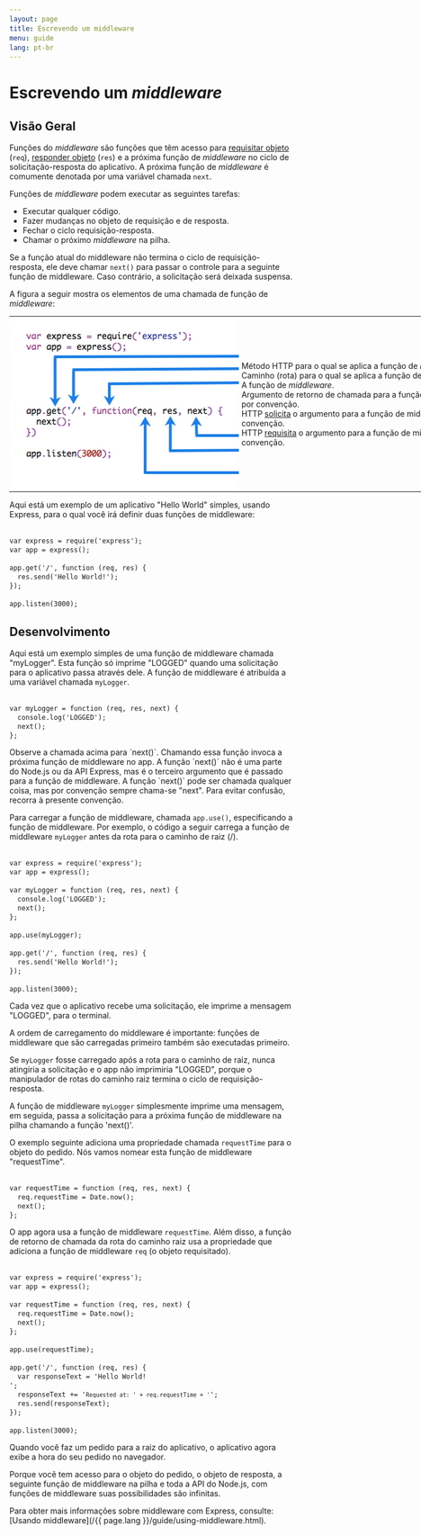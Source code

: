 ```yaml
---
layout: page
title: Escrevendo um middleware
menu: guide
lang: pt-br
---
```


# Escrevendo um <i>middleware</i>

<h2>Visão Geral</h2>

Funções do _middleware_ são funções que têm acesso para [requisitar objeto](/4x/api.html#req) (`req`), [responder objeto](/4x/api.html#res) (`res`) e a próxima função de <i>middleware</i> no ciclo de solicitação-resposta do aplicativo. A próxima função de <i>middleware</i> é comumente denotada por uma variável chamada `next`.

Funções de <i>middleware</i> podem executar as seguintes tarefas:

* Executar qualquer código.
* Fazer mudanças no objeto de requisição e de resposta.
* Fechar o ciclo requisição-resposta.
* Chamar o próximo <i>middleware</i> na pilha.

Se a função atual do middleware não termina o ciclo de requisição-resposta, ele deve chamar `next()` para passar o controle para a seguinte função de middleware. Caso contrário, a solicitação será deixada suspensa.

A figura a seguir mostra os elementos de uma chamada de função de <i>middleware</i>:

<table style="padding: 0; border: 0; width: 960px; margin-bottom: 10px;">
<tr><td style="margin: 0; padding: 0px; border: 0; width: 410px;">
<img src="/images/express-mw.png" style="margin: 0px; padding: 0px; width: 410px; height: 308px;" />
</td>
<td style="margin: 0; padding: 0 0 0 5px; border: 0; width: 550px;">
<div class="callout" id="callout1">Método HTTP para o qual se aplica a função de <i>middleware</i>.</div>

<div class="callout" id="callout2">Caminho (rota) para o qual se aplica a função de <i>middleware</i>.</div>

<div class="callout" id="callout3">A função de <i>middleware</i>.</div>

<div class="callout" id="callout4">Argumento de retorno de chamada para a função de middleware, chamado "next" por convenção.</div>

<div class="callout" id="callout5">HTTP <a href="/en/4x/api.html#res">solicita</a> o argumento para a função de middleware, chamado "res" por convenção.</div>

<div class="callout" id="callout6">HTTP <a href="/en/4x/api.html#req">requisita</a> o argumento para a função de middleware, chamado "req" por convenção.</div>
</td></tr>
</table>

Aqui está um exemplo de um aplicativo "Hello World" simples, usando Express, para o qual você irá definir duas funções de middleware:

<pre><code class="language-javascript" translate="no">
var express = require('express');
var app = express();

app.get('/', function (req, res) {
  res.send('Hello World!');
});

app.listen(3000);
</code></pre>

<h2>Desenvolvimento</h2>

Aqui está um exemplo simples de uma função de middleware chamada "myLogger". Esta função só imprime "LOGGED" quando uma solicitação para o aplicativo passa através dele. A função de middleware é atribuída a uma variável chamada `myLogger`.

<pre><code class="language-javascript" translate="no">
var myLogger = function (req, res, next) {
  console.log('LOGGED');
  next();
};
</code></pre>

<div class="doc-box doc-notice" markdown="1">
Observe a chamada acima para `next()`. Chamando essa função invoca a próxima função de middleware no app.
A função `next()` não é uma parte do Node.js ou da API Express, mas é o terceiro argumento que é passado para a função de middleware. A função `next()` pode ser chamada qualquer coisa, mas por convenção sempre chama-se "next". Para evitar confusão, recorra à presente convenção.
</div>

Para carregar a função de middleware, chamada `app.use()`, especificando a função de middleware.
Por exemplo, o código a seguir carrega a função de middleware `myLogger` antes da rota para o caminho de raiz (/).

<pre><code class="language-javascript" translate="no">
var express = require('express');
var app = express();

var myLogger = function (req, res, next) {
  console.log('LOGGED');
  next();
};

app.use(myLogger);

app.get('/', function (req, res) {
  res.send('Hello World!');
});

app.listen(3000);
</code></pre>

Cada vez que o aplicativo recebe uma solicitação, ele imprime a mensagem "LOGGED", para o terminal.

A ordem de carregamento do middleware é importante: funções de middleware que são carregadas primeiro também são executadas primeiro.

Se `myLogger` fosse carregado após a rota para o caminho de raiz, nunca atingiria a solicitação e o app não imprimiria "LOGGED", porque o manipulador de rotas do caminho raiz termina o ciclo de requisição-resposta.

A função de middleware `myLogger` simplesmente imprime uma mensagem, em seguida, passa a solicitação para a próxima função de middleware na pilha chamando a função 'next()'.

O exemplo seguinte adiciona uma propriedade chamada `requestTime` para o objeto do pedido. Nós vamos nomear esta função de middleware "requestTime".

<pre><code class="language-javascript" translate="no">
var requestTime = function (req, res, next) {
  req.requestTime = Date.now();
  next();
};
</code></pre>

O app agora usa a função de middleware `requestTime`. Além disso, a função de retorno de chamada da rota do caminho raiz usa a propriedade que adiciona a função de middleware `req` (o objeto requisitado).

<pre><code class="language-javascript" translate="no">
var express = require('express');
var app = express();

var requestTime = function (req, res, next) {
  req.requestTime = Date.now();
  next();
};

app.use(requestTime);

app.get('/', function (req, res) {
  var responseText = 'Hello World!<br>';
  responseText += '<small>Requested at: ' + req.requestTime + '</small>';
  res.send(responseText);
});

app.listen(3000);
</code></pre>

Quando você faz um pedido para a raiz do aplicativo, o aplicativo agora exibe a hora do seu pedido no navegador.

Porque você tem acesso para o objeto do pedido, o objeto de resposta, a seguinte função de middleware na pilha e toda a API do Node.js, com funções de middleware suas possibilidades são infinitas.

Para obter mais informações sobre middleware com Express, consulte: [Usando middleware](/{{ page.lang }}/guide/using-middleware.html).
